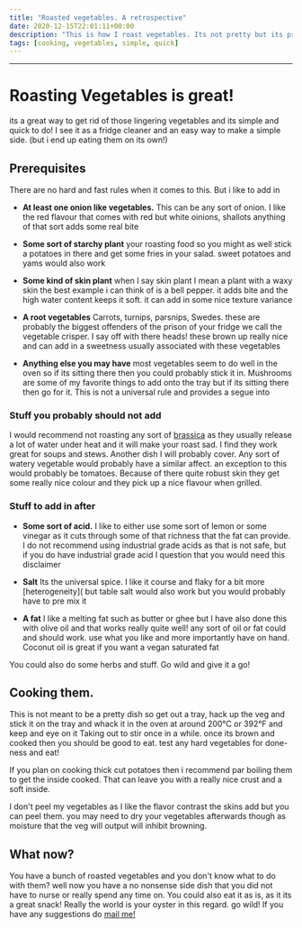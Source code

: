 ```yaml
---
title: "Roasted vegetables. A retrospective"
date: 2020-12-15T22:01:11+00:00
description: "This is how I roast vegetables. Its not pretty but its pretty tasty"
tags: [cooking, vegetables, simple, quick]
---
```


---

# Roasting Vegetables is great!

its a great way to get rid of those lingering vegetables and its simple and
quick to do! I see it as a fridge cleaner and an easy way to make a simple side.
(but i end up eating them on its own!)

## Prerequisites

There are no hard and fast rules when it comes to this. But i like to add in

- **At least one onion like vegetables.**
  This can be any sort of onion. I like the red flavour that comes with red but
  white oinions, shallots anything of that sort adds some real bite

- **Some sort of starchy plant**
  your roasting food so you might as well stick a potatoes in there and get some
  fries in your salad. sweet potatoes and yams would also work

- **Some kind of skin plant** when I say skin plant I mean a plant with a waxy
  skin the best example i can think of is a bell pepper. it adds bite and the
  high water content keeps it soft. it can add in some nice texture variance

- **A root vegetables** Carrots, turnips, parsnips, Swedes. these are probably
  the biggest offenders of the prison of your fridge we call the vegetable
  crisper. I say off with there heads! these brown up really nice and can add in
  a sweetness usually associated with these vegetables
- **Anything else you may have** most vegetables seem to do well in the oven so
  if its sitting there then you could probably stick it in. Mushrooms are some
  of my favorite things to add onto the tray but if its sitting there then go
  for it. This is not a universal rule and provides a segue into

### Stuff you probably should not add

I would recommend not roasting any sort of
[brassica](https://en.wikipedia.org/wiki/Brassica) as they usually release a lot
of water under heat and it will make your roast sad. I find they work great
for soups and stews. Another dish I will probably cover. Any sort of watery vegetable would probably have a similar affect. an
exception to this would probably be tomatoes. Because of there quite robust
skin they get some really nice colour and they pick up a nice flavour when
grilled.

### Stuff to add in after

- **Some sort of acid.** I like to either use some sort of lemon or some vinegar
  as it cuts through some of that richness that the fat can provide. I do not
  recommend using industrial grade acids as that is not safe, but if you do have
  industrial grade acid I question that you would need this disclaimer

- **Salt** Its the universal spice. I like it course and flaky for a bit more
  [heterogeneity]( but table salt would also work but you would probably have to
  pre mix it

- **A fat** I like a melting fat such as butter or ghee but I have also done
  this with olive oil and that works really quite well! any sort of oil or fat
  could and should work. use what you like and more importantly have on hand.
  Coconut oil is great if you want a vegan saturated fat

You could also do some herbs and stuff. Go wild and give it a go!

## Cooking them.

This is not meant to be a pretty dish so get out a tray, hack up the veg and
stick it on the tray and whack it in the oven at around 200°C or 392°F and keep
and eye on it Taking out to stir once in a while. once its brown and cooked then
you should be good to eat. test any hard vegetables for done-ness and eat!

If you plan on cooking thick cut potatoes then i recommend par boiling them to
get the inside cooked. That can leave you with a really nice crust and a soft
inside.

I don't peel my vegetables as I like the flavor contrast the skins add but you
can peel them. you may need to dry your vegetables afterwards though as
moisture that the veg will output will inhibit browning.

## What now?

You have a bunch of roasted vegetables and you don't know what to do with them?
well now you have a no nonsense side dish that you did not have to nurse or
really spend any time on. You could also eat it as is, as it its a great snack!
Really the world is your oyster in this regard. go wild! If you have any
suggestions do [mail me!](mailto:jeetelongname@gmail.com)

